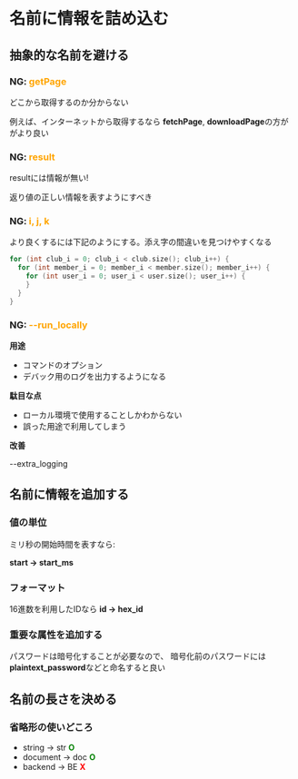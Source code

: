 # 名前に情報を詰め込む

## 抽象的な名前を避ける
### NG: <span style="color: orange">getPage</span>
どこから取得するのか分からない

例えば、インターネットから取得するなら
**fetchPage**, **downloadPage**の方ががより良い

### NG: <span style="color: orange">result</span>

resultには情報が無い!

返り値の正しい情報を表すようにすべき

### NG: <span style="color: orange">i, j, k</span>

より良くするには下記のようにする。添え字の間違いを見つけやすくなる
``` c++
for (int club_i = 0; club_i < club.size(); club_i++) {
  for (int member_i = 0; member_i < member.size(); member_i++) {
    for (int user_i = 0; user_i < user.size(); user_i++) {
    }
  }
}
```

### NG: <span style="color: orange">--run_locally</span>

**用途**
- コマンドのオプション
- デバック用のログを出力するようになる

**駄目な点**
- ローカル環境で使用することしかわからない
- 誤った用途で利用してしまう

**改善**

--extra_logging

## 名前に情報を追加する

### 値の単位
ミリ秒の開始時間を表すなら:

**start -> start_ms**

### フォーマット
16進数を利用したIDなら
**id -> hex_id**

### 重要な属性を追加する
パスワードは暗号化することが必要なので、
暗号化前のパスワードには**plaintext_password**などと命名すると良い

## 名前の長さを決める
### 省略形の使いどころ
- string -> str <font style="color: green">**O**</font>
- document -> doc <font style="color: green">**O**</font>
- backend -> BE  <font style="color: red">**X**</font>

